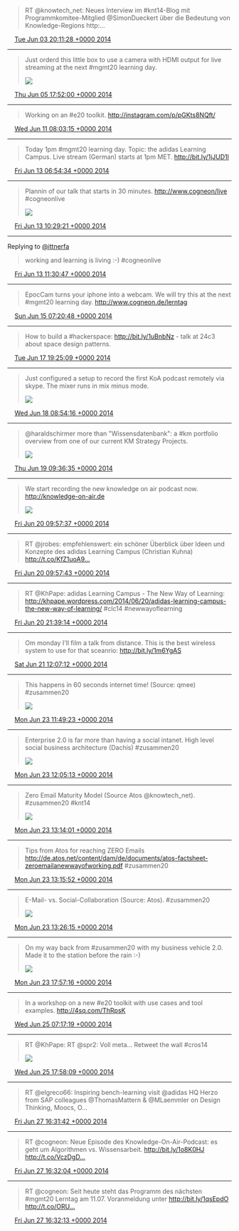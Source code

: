 > RT @knowtech_net: Neues Interview im #knt14-Blog mit Programmkomitee-Mitglied @SimonDueckert über die Bedeutung von Knowledge-Regions http:…

<img src="media/tweet.ico" width="12" /> [Tue Jun 03 20:11:28 +0000 2014](https://twitter.com/SimonDueckert/status/473919919932063744)

----

> Just orderd this little box to use a camera with HDMI output for live streaming at the next #mgmt20 learning day. 
> 
> ![](http://t.co/LHan9j5ncX)

<img src="media/tweet.ico" width="12" /> [Thu Jun 05 17:52:00 +0000 2014](https://twitter.com/SimonDueckert/status/474609597962289152)

----

> Working on an #e20 toolkit. http://instagram.com/p/pGKts8NQft/

<img src="media/tweet.ico" width="12" /> [Wed Jun 11 08:03:15 +0000 2014](https://twitter.com/SimonDueckert/status/476635762264645632)

----

> Today 1pm #mgmt20 learning day. Topic: the adidas Learning Campus. Live stream (German) starts at 1pm MET. http://bit.ly/1jJUD1l

<img src="media/tweet.ico" width="12" /> [Fri Jun 13 06:54:34 +0000 2014](https://twitter.com/SimonDueckert/status/477343253457797120)

----

> Plannin of our talk that starts in 30 minutes. http://www.cogneon/live #cogneonlive 
> 
> ![](http://t.co/o8mswjZ33E)

<img src="media/tweet.ico" width="12" /> [Fri Jun 13 10:29:21 +0000 2014](https://twitter.com/SimonDueckert/status/477397304849465344)

----

Replying to [@ittnerfa](https://twitter.com/ittnerfa/status/477411498315501568)

> working and learning is living :-) #cogneonlive

<img src="media/tweet.ico" width="12" /> [Fri Jun 13 11:30:47 +0000 2014](https://twitter.com/SimonDueckert/status/477412764026421248)

----

> EpocCam turns your iphone into a webcam. We will try this at the next #mgmt20 learning day. http://www.cogneon.de/lerntag

<img src="media/tweet.ico" width="12" /> [Sun Jun 15 07:20:48 +0000 2014](https://twitter.com/SimonDueckert/status/478074628611784704)

----

> How to build a #hackerspace: http://bit.ly/1uBnbNz - talk at 24c3 about space design patterns.

<img src="media/tweet.ico" width="12" /> [Tue Jun 17 19:25:09 +0000 2014](https://twitter.com/SimonDueckert/status/478981692498378752)

----

> Just configured a setup to record the first KoA podcast remotely via skype. The mixer runs in mix minus mode. 
> 
> ![](http://t.co/2PayjJbaYn)

<img src="media/tweet.ico" width="12" /> [Wed Jun 18 08:54:16 +0000 2014](https://twitter.com/SimonDueckert/status/479185315757060097)

----

> @haraldschirmer more than "Wissensdatenbank": a #km portfolio overview from one of our  current KM Strategy Projects. 
> 
> ![](http://t.co/fk5ukfk5ly)

<img src="media/tweet.ico" width="12" /> [Thu Jun 19 09:36:35 +0000 2014](https://twitter.com/SimonDueckert/status/479558352549466112)

----

> We start recording the new knowledge on air podcast now. http://knowledge-on-air.de 
> 
> ![](http://t.co/dc3atnFqxi)

<img src="media/tweet.ico" width="12" /> [Fri Jun 20 09:57:37 +0000 2014](https://twitter.com/SimonDueckert/status/479926033832239104)

----

> RT @jrobes: empfehlenswert: ein schöner Überblick über Ideen und Konzepte des adidas Learning Campus (Christian Kuhna) http://t.co/KfZ1uoA9…

<img src="media/tweet.ico" width="12" /> [Fri Jun 20 09:57:43 +0000 2014](https://twitter.com/SimonDueckert/status/479926059564285952)

----

> RT @KhPape: adidas Learning Campus - The New Way of Learning: http://khpape.wordpress.com/2014/06/20/adidas-learning-campus-the-new-way-of-learning/ #clc14 #newwayoflearning

<img src="media/tweet.ico" width="12" /> [Fri Jun 20 21:39:14 +0000 2014](https://twitter.com/SimonDueckert/status/480102601900716034)

----

> Om monday I'll film a talk from distance. This is the best wireless system to use for that sceanrio: http://bit.ly/1m6YgAS

<img src="media/tweet.ico" width="12" /> [Sat Jun 21 12:07:12 +0000 2014](https://twitter.com/SimonDueckert/status/480321030624649217)

----

> This happens in 60 seconds internet time! (Source: qmee) #zusammen20 
> 
> ![](http://t.co/88wpfIaoc1)

<img src="media/tweet.ico" width="12" /> [Mon Jun 23 11:49:23 +0000 2014](https://twitter.com/SimonDueckert/status/481041323857047552)

----

> Enterprise 2.0 is far more than having a social intanet. High level social business architecture (Dachis) #zusammen20 
> 
> ![](http://t.co/oDlPe5KZB7)

<img src="media/tweet.ico" width="12" /> [Mon Jun 23 12:05:13 +0000 2014](https://twitter.com/SimonDueckert/status/481045308982722561)

----

> Zero Email Maturity Model (Source Atos @knowtech_net). #zusammen20 #knt14 
> 
> ![](http://t.co/xXd436oOqP)

<img src="media/tweet.ico" width="12" /> [Mon Jun 23 13:14:01 +0000 2014](https://twitter.com/SimonDueckert/status/481062622759243776)

----

> Tips from Atos for reaching ZERO Emails http://de.atos.net/content/dam/de/documents/atos-factsheet-zeroemailanewwayofworking.pdf #zusammen20

<img src="media/tweet.ico" width="12" /> [Mon Jun 23 13:15:52 +0000 2014](https://twitter.com/SimonDueckert/status/481063087483928576)

----

> E-Mail- vs. Social-Collaboration (Source: Atos). #zusammen20 
> 
> ![](http://t.co/uVhKmoLYqL)

<img src="media/tweet.ico" width="12" /> [Mon Jun 23 13:26:15 +0000 2014](https://twitter.com/SimonDueckert/status/481065699595796480)

----

> On my way back from #zusammen20 with my business vehicle 2.0. Made it to the station before the rain :-) 
> 
> ![](http://t.co/p3yeoNjace)

<img src="media/tweet.ico" width="12" /> [Mon Jun 23 17:57:16 +0000 2014](https://twitter.com/SimonDueckert/status/481133903756152832)

----

> In a workshop on a new #e20 toolkit with use cases and tool examples. http://4sq.com/ThRpsK

<img src="media/tweet.ico" width="12" /> [Wed Jun 25 07:17:19 +0000 2014](https://twitter.com/SimonDueckert/status/481697631379668992)

----

> RT @KhPape: RT @spr2: Voll meta... Retweet the wall #cros14 
> 
> ![](http://t.co/SFwYEIrtxD)

<img src="media/tweet.ico" width="12" /> [Wed Jun 25 17:58:09 +0000 2014](https://twitter.com/SimonDueckert/status/481858900657197056)

----

> RT @elgreco66: Inspiring bench-learning visit @adidas HQ Herzo from SAP colleagues @ThomasMattern &amp; @MLaemmler on Design Thinking, Moocs, O…

<img src="media/tweet.ico" width="12" /> [Fri Jun 27 16:31:42 +0000 2014](https://twitter.com/SimonDueckert/status/482561920810364928)

----

> RT @cogneon: Neue Episode des Knowledge-On-Air-Podcast: es geht um Algorithmen vs. Wissensarbeit. http://bit.ly/1o8K0HJ http://t.co/VczDgD…

<img src="media/tweet.ico" width="12" /> [Fri Jun 27 16:32:04 +0000 2014](https://twitter.com/SimonDueckert/status/482562013311549440)

----

> RT @cogneon: Seit heute steht das Programm des nächsten #mgmt20 Lerntag am 11.07. Voranmeldung unter http://bit.ly/1qsEpdO http://t.co/ORU…

<img src="media/tweet.ico" width="12" /> [Fri Jun 27 16:32:13 +0000 2014](https://twitter.com/SimonDueckert/status/482562051597164544)